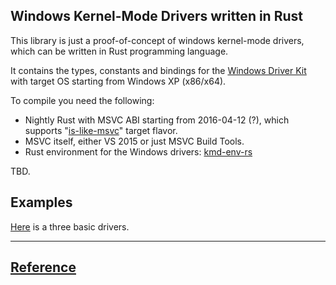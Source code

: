 ## Windows Kernel-Mode Drivers written in Rust

This library is just a proof-of-concept of windows kernel-mode drivers, which can be written in Rust programming language.

It contains the types, constants and bindings for the [Windows Driver Kit](https://en.wikipedia.org/wiki/Windows_Driver_Kit) with target OS starting from Windows XP (x86/x64).

To compile you need the following:

* Nightly Rust with MSVC ABI starting from 2016-04-12 (?), which supports "[is-like-msvc](https://github.com/rust-lang/rust/pull/32823)" target flavor.
* MSVC itself, either VS 2015 or just MSVC Build Tools.
* Rust environment for the Windows drivers: [kmd-env-rs](https://github.com/pravic/kmd-env-rs)

TBD.

## Examples

[Here](https://github.com/pravic/winapi-km-rs/tree/master/examples) is a three basic drivers.

----
## [Reference](http://pravic.github.io/winapi-km-rs/)


